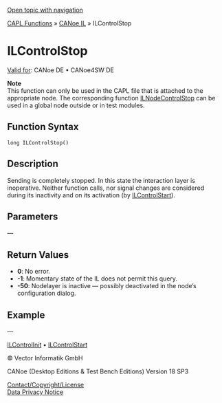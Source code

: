 [Open topic with navigation](../../../../../CANoeDEFamily.htm#Topics/CAPLFunctions/CANoeIL/Functions/CAPLfunctionILControlStop.md)

[CAPL Functions](../../CAPLfunctions.md) » [CANoe IL](../CAPLfunctionsCANoeILOverview.md) » ILControlStop

# ILControlStop

[Valid for](../../../Shared/FeatureAvailability.md):  CANoe DE • CANoe4SW DE

**Note**  
This function can only be used in the CAPL file that is attached to the appropriate node. The corresponding function [ILNodeControlStop](CAPLfunctionILNodeControlStop.md) can be used in a global node outside or in test modules.

## Function Syntax

`long ILControlStop()`

## Description

Sending is completely stopped. In this state the interaction layer is inoperative. Neither function calls, nor signal changes are considered during its inactivity and on its activation (by [ILControlStart](CAPLfunctionILControlStart.md)).

## Parameters

—

## Return Values

- **0**: No error.
- **-1**: Momentary state of the IL does not permit this query.
- **-50**: Nodelayer is inactive — possibly deactivated in the node’s configuration dialog.

## Example

—

[ILControlInit](CAPLfunctionILControlInit.md) • [ILControlStart](CAPLfunctionILControlStart.md)

© Vector Informatik GmbH

CANoe (Desktop Editions & Test Bench Editions) Version 18 SP3

[Contact/Copyright/License](../../../Shared/ContactCopyrightLicense.md)  
[Data Privacy Notice](https://www.vector.com/int/en/company/get-info/privacy-policy/)